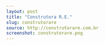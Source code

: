 ```yaml
---
layout: post
title: "Construtora R.E."
slug: construtorare
source: http://construtorare.com.br
screenshot: construtorare.png
---
```

